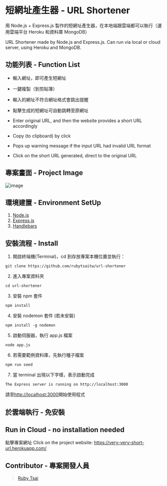 # 短網址產生器 - URL Shortener

用 Node.js + Express.js 製作的短網址產生器，在本地端跟雲端都可以執行（運用雲端平台 Heroku 和資料庫 MongoDB）

URL Shortener made by Node.js and Express.js.  Can run via local or cloud server, using Heroku and MongoDB.

## 功能列表 - Function List

- 輸入網址，即可產生短網址
- 一鍵複製（到剪貼簿）
- 輸入的網址不符合網址格式會跳出提醒
- 點擊生成的短網址可自動跳轉至原網址

- Enter original URL, and then the website provides a short URL accordingly
- Copy (to clipboard) by click
- Pops up warning message if the input URL had invalid URL format
- Click on the short URL generated, direct to the original URL

## 專案畫面 - Project Image

![image](https://github.com/rubytsaitw/restaurant-list/blob/main/public/img/A12_url-shortener.png)

## 環境建置 - Environment SetUp

1. [Node.js](https://nodejs.org/en/)
2. [Express.js](https://expressjs.com/)
3. [Handlebars](https://handlebarsjs.com/)

## 安裝流程 - Install

1. 開啟終端機(Terminal)，cd 到存放專案本機位置並執行：

```
git clone https://github.com/rubytsaitw/url-shortener
```

2. 進入專案資料夾

```
cd url-shortener
```

3. 安裝 npm 套件

```
npm install
```

4. 安裝 nodemon 套件 (若未安裝)

```
npm install -g nodemon
```

5. 啟動伺服器，執行 app.js 檔案

```
node app.js
```

6. 若需要範例資料庫，先執行種子檔案

```
npm run seed
```

7. 當 terminal 出現以下字樣，表示啟動完成

```
The Express server is running on http://localhost:3000
```

請至[http://localhost:3000](http://localhost:3000)開始使用程式

## 於雲端執行 - 免安裝 
## Run in Cloud - no installation needed

點擊專案網址 Click on the project website:
https://very-very-short-url.herokuapp.com/

## Contributor - 專案開發人員

> [Ruby Tsai](https://github.com/rubytsaitw)